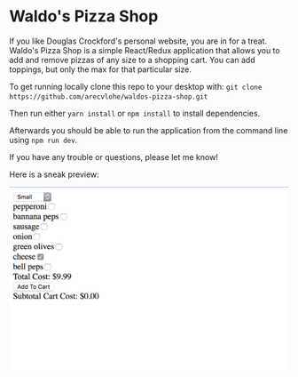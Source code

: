 # Waldo's Pizza Shop

If you like Douglas Crockford's personal website, you are in for a treat. Waldo's Pizza Shop is a simple React/Redux application that allows you to add and remove pizzas of any size to a shopping cart. You can add toppings, but only the max for that particular size.

To get running locally clone this repo to your desktop with:
`git clone https://github.com/arecvlohe/waldos-pizza-shop.git`

Then run either `yarn install` or `npm install` to install dependencies.

Afterwards you should be able to run the application from the command line using `npm run dev`.

If you have any trouble or questions, please let me know!

Here is a sneak preview:

!["Sneak Peak"](./sneakpeak.png "Sneak Peak")
